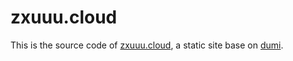 # zxuuu.cloud

This is the source code of [zxuuu.cloud](https://zxuuu.cloud), a static site base on [dumi](https://d.umijs.org).

